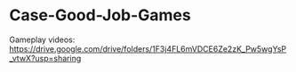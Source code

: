 # Case-Good-Job-Games

Gameplay videos: https://drive.google.com/drive/folders/1F3j4FL6mVDCE6Ze2zK_Pw5wgYsP_vtwX?usp=sharing
